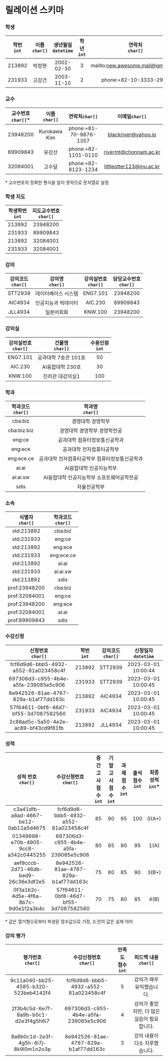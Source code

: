 # 릴레이션 스키마

### 학생
| 학번<br>`int` | 이름<br>`char[]` | 생년월일<br>`datetime` | 학년<br>`int` | 연락처<br>`char[]` | 이메일<br>`char[]` |
| :-: | :-: | :-: | :-: | :-: | :-: |
| 213892 | 박정현 | 2002-02-30 | 3 | mailto:new.awesome.mail@gmail.com | new.awesome.mail@gmail.com |
| 231933 | 고강건 | 2003-11-10 | 2 | phone:+82-10-3333-2929 | strongman@naver.com |

### 교수

| 교수번호<br>`char[]`\* | 이름<br>`char[]`  | 연락처`char[]` | 이메일`char[]` |
| :-: | :-: | :-: | :-: |
| 23948200 | Kurokawa Kim | phone:+81-70-9876-1357 | blackriver@yahoo.jp |
| 89909843 | 유강산 | phone:+82-1101-0110 | rivermt@chonnam.ac.kr |
| 32084001 | 고수달 | phone:+82-8123-1234 | littleotter123@jnu.ac.kr |

\* 교수번호의 정확한 형식을 알지 못하므로 문자열로 설정

### 학생 지도
| 학생학번<br>`int` | 지도교수번호<br>`char[]` |
| :-: | :-: |
| 213892 | 23948200 |
| 231933 | 89909843 |
| 213892 | 32084001 |
| 231933 | 32084001 |

### 강의
| 강의코드<br>`char[]` | 강의명<br>`char[]` | 강의실번호<br>`char[]` | 담당교수번호<br>`char[]` |
| :-: | :-: | :-: | :-: |
| STT2939 | 데이터베이스 시스템 | ENG7.101 | 23948200 |
| AIC4934 | 인공지능과 빅데이터 | AIC.230 | 89909843 |
| JLL4934 | 일본어회화 | KNW.100 | 23948200 |

### 강의실
| 강의실번호<br>`char[]` | 건물명<br>`char[]` | 수용인원<br>`int` |
| :-: | :-: | :-: |
| ENG7.101 | 공과대학 7호관 101호 | 50 |
| AIC.230 | AI융합대학 230호 | 30 |
| KNW.100 | 진리관 대강의실1 | 100 |

### 학과
| 학과코드<br>`char[]` | 학과명<br>`char[]` |
| :-: | :-: |
| cba:biz | 경영대학 경영학부 |
| cba:biz.biz | 경영대학 경영학부 경영학전공 |
| eng:ce | 공과대학 컴퓨터정보통신공학과 |
| eng:ece | 공과대학 전자컴퓨터공학부 |
| eng:ece.ce | 공과대학 전자컴퓨터공학부 컴퓨터정보통신공학과 |
| ai:ai | AI융합대학 인공지능학부 |
| ai:ai.sw | AI융합대학 인공지능학부 소프트웨어공학전공 |
| sdis | 자율전공학부 |

### 소속
| 식별자<br>`char[]` | 학과코드<br>`char[]` |
| :-: | :-: |
| std:213892 | cba:biz |
| std:231933 | eng:ce |
| std:213892 | eng:ece |
| std:231933 | eng:ece.ce |
| std:213892 | ai:ai |
| std:231933 | ai:ai.sw |
| std:213892 | sdis |
| prof:23948200 | cba:biz |
| prof:32084001 | eng:ce |
| prof:23948200 | eng:ece |
| prof:32084001 | ai:ai |
| prof:89909843 | sdis |

### 수강신청
| 신청번호<br>`char[]` | 학번<br>`int` | 강의코드<br>`char[]` | 신청일자<br>`datetime` |
| :-: | :-: | :-: | :-: |
| fcf6d9d6-bbb5-4932-a552-81a023458c4f | 213892 | STT2939 | 2023-03-01 10:00:44 |
| 697306d3-c955-4b4e-a5fa-239085e5c906 | 231933 | STT2939 | 2023-03-01 10:00:45 |
| 8e942526-81ae-4767-829a-b1af77dd163c | 213892 | AIC4934 | 2023-03-01 10:00:45 |
| 57f64611-0bf8-46d7-bf55-3d7087582560 | 231933 | AIC4934 | 2023-03-01 10:00:45 |
| 2c88ad5c-5a50-4e2e-ac89-bf43cd9f81fb | 213892 | JLL4934 | 2023-03-01 10:00:45 |

### 성적
| 성적 번호<br>`char[]` | 수강신청번호<br>`char[]` | 중간고사 점수<br>`int` | 기말고사 점수<br>`int` | 과제 점수<br>`int` | 출석 점수<br>`int` | 최종 성적<br>`int`\* |
| :-: | :-: | :-: | :-: | :-: | :-: | :-: |
| c3a41dfb-a8ad-4667-be12-0ab11a5d4675 | fcf6d9d6-bbb5-4932-a552-81a023458c4f | 85 | 90 | 95 | 100 | 0(A+) |
| 01349698-e70b-4905-9cc8-a342c0445255 | 697306d3-c955-4b4e-a5fa-239085e5c906 | 80 | 85 | 90 | 95 | 1(A) |
| aef9cccb-2d71-46db-bed9-26c36e3df2e5 | 8e942526-81ae-4767-829a-b1af77dd163c | 75 | 80 | 85 | 90 | 3(B+) |
| 0f3a1b2c-4d5e-4f6a-8b7c-9d0e1f2a3b4c | 57f64611-0bf8-46d7-bf55-3d7087582560 | 70 | 75 | 80 | 85 | 4(B) |

\* 값은 열거형으로부터 파생된 정수값으로 가정, () 안의 값은 실제 의미

### 강의 평가
| 평가번호<br>`char[]` | 수강신청번호<br>`char[]` | 만족도 점수<br>`int` | 피드백 내용<br>`char[]` |
| :-: | :-: | :-: | :-: |
| 9c11a040-bb25-4585-b320-523beb4142f4 | fcf6d9d6-bbb5-4932-a552-81a023458c4f | 5 | 강의가 매우 유익했습니다. |
| 2f3b4c5d-6e7f-8a9b-b0c1-d2e3f4g5h6i7 | 697306d3-c955-4b4e-a5fa-239085e5c906 | 4 | 강의가 좋았지만, 더 많은 실습이 필요합니다. |
| 8a9b0c1d-2e3f-4g5h-6i7j-8k9l0m1n2o3p | 8e942526-81ae-4767-829a-b1af77dd163c | 3 | 강의 내용이 다소 지루했습니다. |
